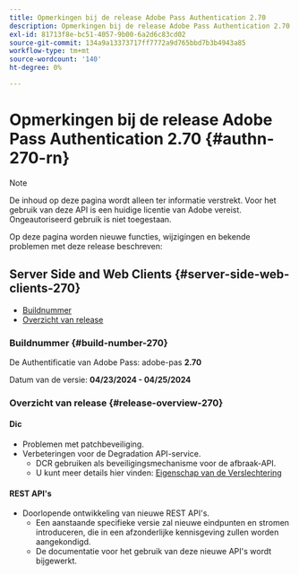 ```yaml
---
title: Opmerkingen bij de release Adobe Pass Authentication 2.70
description: Opmerkingen bij de release Adobe Pass Authentication 2.70
exl-id: 81713f8e-bc51-4057-9b00-6a2d6c83cd02
source-git-commit: 134a9a13373717ff7772a9d765bbd7b3b4943a85
workflow-type: tm+mt
source-wordcount: '140'
ht-degree: 0%

---
```


# Opmerkingen bij de release Adobe Pass Authentication 2.70 {#authn-270-rn}

>[!NOTE]
>
>De inhoud op deze pagina wordt alleen ter informatie verstrekt. Voor het gebruik van deze API is een huidige licentie van Adobe vereist. Ongeautoriseerd gebruik is niet toegestaan.

Op deze pagina worden nieuwe functies, wijzigingen en bekende problemen met deze release beschreven:

## Server Side and Web Clients {#server-side-web-clients-270}

* [Buildnummer](#build-number-270)
* [Overzicht van release](#release-overview-270)

### Buildnummer {#build-number-270}

De Authentificatie van Adobe Pass: adobe-pas **2.70**

Datum van de versie: **04/23/2024 - 04/25/2024**

### Overzicht van release {#release-overview-270}

#### Dic

* Problemen met patchbeveiliging.
* Verbeteringen voor de Degradation API-service.
   * DCR gebruiken als beveiligingsmechanisme voor de afbraak-API.
   * U kunt meer details hier vinden: [ Eigenschap van de Verslechtering ](../integration-guide-programmers/features-premium/degraded-access/degradation-feature.md)

#### REST API&#39;s

* Doorlopende ontwikkeling van nieuwe REST API&#39;s.
   * Een aanstaande specifieke versie zal nieuwe eindpunten en stromen introduceren, die in een afzonderlijke kennisgeving zullen worden aangekondigd.
   * De documentatie voor het gebruik van deze nieuwe API&#39;s wordt bijgewerkt.
